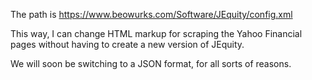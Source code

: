 The path is https://www.beowurks.com/Software/JEquity/config.xml

This way, I can change HTML markup for scraping the Yahoo Financial pages without having to create a new version of
JEquity.

We will soon be switching to a JSON format, for all sorts of reasons.
